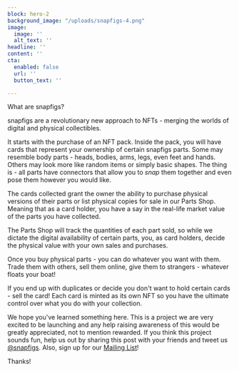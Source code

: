 ```yaml
---
block: hero-2
background_image: "/uploads/snapfigs-4.png"
image:
  image: ''
  alt_text: ''
headline: ''
content: ''
cta:
  enabled: false
  url: ''
  button_text: ''

---
```

What are snapfigs?

snapfigs are a revolutionary new approach to NFTs - merging the worlds of digital and physical collectibles.

It starts with the purchase of an NFT pack. Inside the pack, you will have cards that represent your ownership of certain snapfigs parts. Some may resemble body parts - heads, bodies, arms, legs, even feet and hands. Others may look more like random items or simply basic shapes. The thing is - all parts have connectors that allow you to _snap_ them together and even pose them however you would like. 

The cards collected grant the owner the ability to purchase physical versions of their parts or list physical copies for sale in our Parts Shop. Meaning that as a card holder, you have a say in the real-life market value of the parts you have collected. 

The Parts Shop will track the quantities of each part sold, so while we dictate the digital availability of certain parts, you, as card holders, decide the physical value with your own sales and purchases.

Once you buy physical parts - you can do whatever you want with them. Trade them with others, sell them online, give them to strangers - whatever floats your boat!

If you end up with duplicates or decide you don't want to hold certain cards - sell the card! Each card is minted as its own NFT so you have the ultimate control over what you do with your collection.

We hope you've learned something here. This is a project we are very excited to be launching and any help raising awareness of this would be greatly appreciated, not to mention rewarded. If you think this project sounds fun, help us out by sharing this post with your friends and tweet us [@snapfigs](twitter.com/snapfigs "@snapfigs"). Also, sign up for our [Mailing List](https://mailchi.mp/b1d5fbd147da/snapfigs-info-list "Mailing List")!

Thanks!